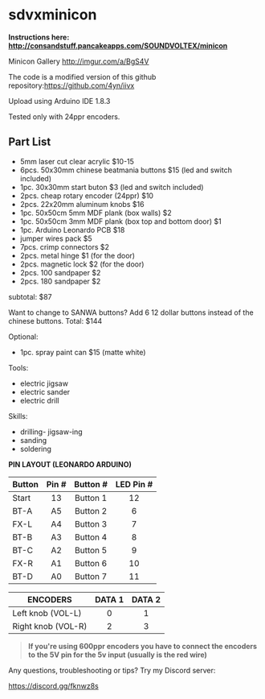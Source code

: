 # sdvxminicon
**Instructions here: http://consandstuff.pancakeapps.com/SOUNDVOLTEX/minicon**


Minicon Gallery http://imgur.com/a/BgS4V

The code is a modified version of this github repository:https://github.com/4yn/iivx

Upload using Arduino IDE 1.8.3

Tested only with 24ppr encoders.

## Part List

- 5mm laser cut clear acrylic $10-15
- 6pcs. 50x30mm chinese beatmania buttons $15 (led and switch included)
- 1pc. 30x30mm start buton $3 (led and switch included)
- 2pcs. cheap rotary encoder (24ppr) $10
- 2pcs. 22x20mm aluminum knobs $16
- 1pc. 50x50cm 5mm MDF plank (box walls) $2
- 1pc. 50x50cm 3mm MDF plank (box top and bottom door) $1
- 1pc. Arduino Leonardo PCB $18
- jumper wires pack $5
- 7pcs. crimp connectors $2 
- 2pcs. metal hinge $1 (for the door)
- 2pcs. magnetic lock $2 (for the door)
- 2pcs. 100 sandpaper $2
- 2pcs. 180 sandpaper $2

subtotal: $87

Want to change to SANWA buttons?
Add 6 12 dollar buttons instead of the chinese buttons.
Total: $144

Optional:
- 1pc. spray paint can $15 (matte white)

Tools:
- electric jigsaw
- electric sander
- electric drill

Skills:
- drilling- jigsaw-ing
- sanding
- soldering

**PIN LAYOUT (LEONARDO ARDUINO)**

<table><thead>
<tr>
<th>Button</th>
<th style="text-align: center">Pin #</th>
<th style="text-align: center">Button #</th>
<th style="text-align: center">LED Pin #</th>
</tr>
</thead><tbody>
<tr>
<td>Start</td>
<td style="text-align: center">13</td>
<td style="text-align: center">Button 1</td>
<td style="text-align: center">12</td>
</tr>
<tr>
<td>BT-A</td>
<td style="text-align: center">A5</td>
<td style="text-align: center">Button 2</td>
<td style="text-align: center">6</td>
</tr>
<tr>
<td>FX-L</td>
<td style="text-align: center">A4</td>
<td style="text-align: center">Button 3</td>
<td style="text-align: center">7</td>
</tr>
<tr>
<td>BT-B</td>
<td style="text-align: center">A3</td>
<td style="text-align: center">Button 4</td>
<td style="text-align: center">8</td>
</tr>
<tr>
<td>BT-C</td>
<td style="text-align: center">A2</td>
<td style="text-align: center">Button 5</td>
<td style="text-align: center">9</td>
</tr>
<tr>
<td>FX-R</td>
<td style="text-align: center">A1</td>
<td style="text-align: center">Button 6</td>
<td style="text-align: center">10</td>
</tr>
<tr>
<td>BT-D</td>
<td style="text-align: center">A0</td>
<td style="text-align: center">Button 7</td>
<td style="text-align: center">11</td>
</tr>
</tbody></table>


<table><thead>
<tr>
<th>ENCODERS</th>
<th style="text-align: center">DATA 1</th>
<th style="text-align: center">DATA 2</th>
</tr>
</thead><tbody>
<tr>
<td>Left knob (VOL-L)
<td style="text-align: center">0</td>
<td style="text-align: center">1</td>
</tr>
<tr>
<td>Right knob (VOL-R)
<td style="text-align: center">2</td>
<td style="text-align: center">3</td>
</tr>
</tbody></table>

>**If you're using 600ppr encoders you have to connect the encoders to the 5V pin for the 5v input (usually is the red wire)**

Any questions, troubleshooting or tips? Try my Discord server:

https://discord.gg/fknwz8s



